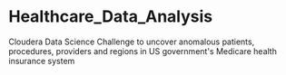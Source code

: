 # Healthcare_Data_Analysis
Cloudera Data Science Challenge to uncover anomalous patients, procedures, providers and regions in US government's Medicare health insurance system
